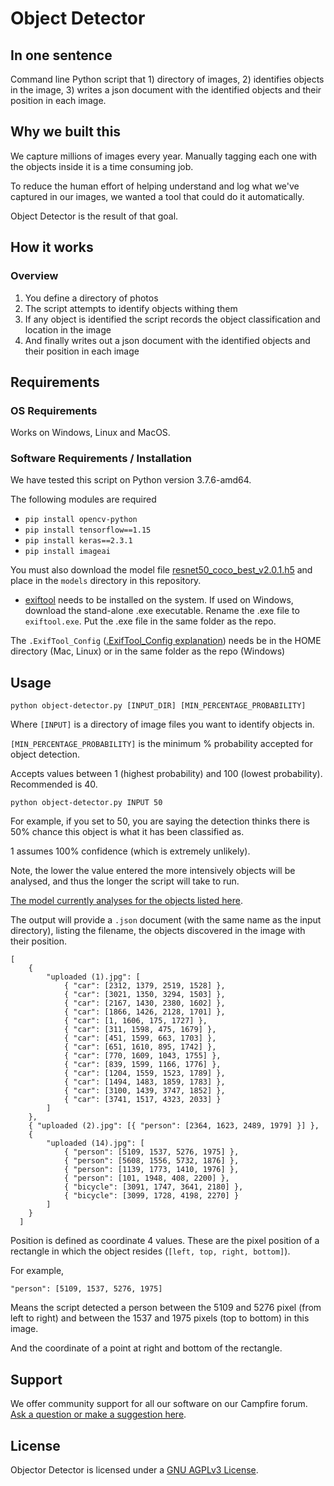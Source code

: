 # Object Detector 

## In one sentence

Command line Python script that 1) directory of images, 2) identifies objects in the image, 3) writes a json document with the identified objects and their position in each image.

## Why we built this

We capture millions of images every year. Manually tagging each one with the objects inside it is a time consuming job.

To reduce the human effort of helping understand and log what we've captured in our images, we wanted a tool that could do it automatically.

Object Detector is the result of that goal.

## How it works

### Overview

1. You define a directory of photos
2. The script attempts to identify objects withing them
3. If any object is identified the script records the object classification and location in the image
4. And finally writes out a json document with the identified objects and their position in each image

## Requirements

### OS Requirements

Works on Windows, Linux and MacOS.

### Software Requirements / Installation

We have tested this script on Python version 3.7.6-amd64.

The following modules are required

* `pip install opencv-python`
* `pip install tensorflow==1.15`
* `pip install keras==2.3.1`
* `pip install imageai`

You must also download the model file [resnet50_coco_best_v2.0.1.h5](https://github.com/OlafenwaMoses/ImageAI/releases/tag/1.0) and place in the `models` directory in this repository.

* [exiftool](https://exiftool.org/) needs to be installed on the system. If used on Windows, download the stand-alone .exe executable. Rename the .exe file to `exiftool.exe`. Put the .exe file in the same folder as the repo.

The `.ExifTool_Config` ([.ExifTool_Config explanation](https://exiftool.org/faq.html#Q11)) needs be in the HOME directory (Mac, Linux) or in the same folder as the repo (Windows)

## Usage

```
python object-detector.py [INPUT_DIR] [MIN_PERCENTAGE_PROBABILITY]
```

Where `[INPUT]` is a directory of image files you want to identify objects in.

`[MIN_PERCENTAGE_PROBABILITY]` is the minimum % probability accepted for object detection.

Accepts values between 1 (highest probability) and 100 (lowest probability). Recommended is 40.

```
python object-detector.py INPUT 50
```

For example, if you set to 50, you are saying the detection thinks there is 50% chance this object is what it has been classified as.

1 assumes 100% confidence (which is extremely unlikely).

Note, the lower the value entered the more intensively objects will be analysed, and thus the longer the script will take to run.

[The model currently analyses for the objects listed here](/objects.txt).

The output will provide a `.json` document (with the same name as the input directory), listing the filename, the objects discovered in the image with their position.

```
[
    {
        "uploaded (1).jpg": [
            { "car": [2312, 1379, 2519, 1528] },
            { "car": [3021, 1350, 3294, 1503] },
            { "car": [2167, 1430, 2380, 1602] },
            { "car": [1866, 1426, 2128, 1701] },
            { "car": [1, 1606, 175, 1727] },
            { "car": [311, 1598, 475, 1679] },
            { "car": [451, 1599, 663, 1703] },
            { "car": [651, 1610, 895, 1742] },
            { "car": [770, 1609, 1043, 1755] },
            { "car": [839, 1599, 1166, 1776] },
            { "car": [1204, 1559, 1523, 1789] },
            { "car": [1494, 1483, 1859, 1783] },
            { "car": [3100, 1439, 3747, 1852] },
            { "car": [3741, 1517, 4323, 2033] }
        ]
    },
    { "uploaded (2).jpg": [{ "person": [2364, 1623, 2489, 1979] }] },
    {
        "uploaded (14).jpg": [
            { "person": [5109, 1537, 5276, 1975] },
            { "person": [5608, 1556, 5732, 1876] },
            { "person": [1139, 1773, 1410, 1976] },
            { "person": [101, 1948, 408, 2200] },
            { "bicycle": [3091, 1747, 3641, 2180] },
            { "bicycle": [3099, 1728, 4198, 2270] }
        ]
    }
  ]
```

Position is defined as coordinate 4 values. These are the pixel position of a rectangle in which the object resides (`[left, top, right, bottom]`).

For example,

```
"person": [5109, 1537, 5276, 1975]
```

Means the script detected a person between the 5109 and 5276 pixel (from left to right) and between the 1537 and 1975 pixels (top to bottom) in this image.

And the coordinate of a point at right and bottom of the rectangle.

## Support 

We offer community support for all our software on our Campfire forum. [Ask a question or make a suggestion here](https://campfire.trekview.org/c/support/8).

## License

Objector Detector is licensed under a [GNU AGPLv3 License](/LICENSE.txt).